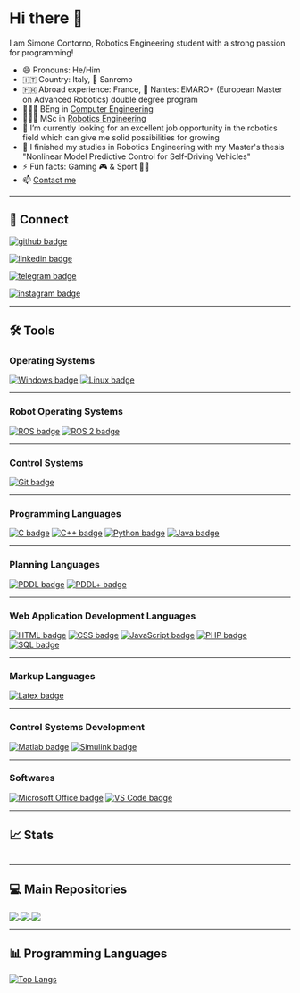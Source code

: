 # Hi there 👋

I am Simone Contorno, Robotics Engineering student with a strong passion for programming!

- 😄 Pronouns: He/Him
- 🇮🇹 Country: Italy, 📍 Sanremo
- 🇫🇷 Abroad experience: France, 📍 Nantes: EMARO+ (European Master on Advanced Robotics) double degree program 
- 👨🏻‍🎓 BEng in [Computer Engineering](https://corsi.unige.it/en/corsi/8719) 
- 👨🏻‍🎓 MSc in [Robotics Engineering](https://courses.unige.it/10635) 
- 🔭 I’m currently looking for an excellent job opportunity in the robotics field which can give me solid possibilities for growing  
- 🌱 I finished my studies in Robotics Engineering with my Master's thesis "Nonlinear Model Predictive Control for Self-Driving Vehicles"
- ⚡️ Fun facts: Gaming 🎮 & Sport 🏋️‍♂️
- 📫 <a href="mailto:simone.contorno@outlook.it">Contact me</a>

---

## 🔗 Connect 

[![github badge](https://img.shields.io/badge/GitHub-black?style=social&logo=github)](https://github.com/simone-contorno) 

[![linkedin badge](https://img.shields.io/badge/LinkedIn-black?style=social&logo=linkedin)](https://www.linkedin.com/in/simone-contorno) 

[![telegram badge](https://img.shields.io/badge/Telegram-black?style=social&logo=telegram)](https://t.me/simone_contorno) 

[![instagram badge](https://img.shields.io/badge/Instagram-black?style=social&logo=instagram)](https://www.instagram.com/simone_contorno/) 

---

## 🛠️ Tools

### Operating Systems
[![Windows badge](https://img.shields.io/badge/Windows-black?style=flat&logo=windows)](https://www.microsoft.com/)
[![Linux badge](https://img.shields.io/badge/Linux-black?style=flat&logo=linux)](https://www.linux.org/)

---

### Robot Operating Systems
[![ROS badge](https://img.shields.io/badge/ROS-black?style=flat&logo=ros)](https://www.ros.org/)
[![ROS 2 badge](https://img.shields.io/badge/ROS_2-black?style=flat&logo=ros)](https://docs.ros.org/en/foxy/)

---

### Control Systems
[![Git badge](https://img.shields.io/badge/Git-black?style=flat&logo=git)](https://git-scm.com/)

---

### Programming Languages
[![C badge](https://img.shields.io/badge/C-black?style=flat&logo=c)](https://www.iso.org/standard/74528.html)
[![C++ badge](https://img.shields.io/badge/C++-black?style=flat&logo=c%2B%2B)](https://isocpp.org/)
[![Python badge](https://img.shields.io/badge/Python-black?style=flat&logo=python)](https://www.python.org/)
[![Java badge](https://img.shields.io/badge/Java-black?style=flat&logo=java)](https://www.oracle.com/java/)

---

### Planning Languages
[![PDDL badge](https://img.shields.io/badge/PDDL-black?style=flat&logo=pddl)](https://en.wikipedia.org/wiki/Planning_Domain_Definition_Language#De_facto_official_versions_of_PDDL)
[![PDDL+ badge](https://img.shields.io/badge/PDDL+-black?style=flat&logo=pddl+)](https://en.wikipedia.org/wiki/Planning_Domain_Definition_Language#Successors/variants/extensions_of_PDDL)

---

### Web Application Development Languages
[![HTML badge](https://img.shields.io/badge/HTML-black?style=flat&logo=html5)](https://html.spec.whatwg.org/multipage/)
[![CSS badge](https://img.shields.io/badge/CSS-black?style=flat&logo=css3)](https://www.w3.org/Style/CSS/Overview.en.html)
[![JavaScript badge](https://img.shields.io/badge/JavaScript-black?style=flat&logo=javascript)](https://www.javascript.com/)
[![PHP badge](https://img.shields.io/badge/PHP-black?style=flat&logo=php)](https://www.php.net/)
[![SQL badge](https://img.shields.io/badge/SQL-black?style=flat&logo=postgresql)](https://www.mysql.com/)

---

### Markup Languages
[![Latex badge](https://img.shields.io/badge/Latex-black?style=flat&logo=latex)](https://www.latex-project.org/)

---

### Control Systems Development 
[![Matlab badge](https://img.shields.io/badge/Matlab-black?style=flat&logo=mathworks)](https://www.mathworks.com/products/matlab.html)
[![Simulink badge](https://img.shields.io/badge/Simulink-black?style=flat&logo=mathworks)](https://www.mathworks.com/products/simulink.html)

---

### Softwares
[![Microsoft Office badge](https://img.shields.io/badge/Microsoft_Office-black?style=flat&logo=microsoft-office)](https://www.microsoft.com/office)
[![VS Code badge](https://img.shields.io/badge/VS_Code-black?style=flat&logo=visual-studio-code)](https://code.visualstudio.com/)

---

## 📈 Stats

![<My Stats>](https://github-readme-stats.vercel.app/api?username=simone-contorno&show_icons=true&theme=algolia)

---

## 💻 Main Repositories

<a href="https://github.com/simone-contorno/mynmpc">
  <img align="center" src="https://github-readme-stats.vercel.app/api/pin/?username=simone-contorno&repo=mynmpc&show_icons=true&theme=algolia" />
</a>

<a href="https://github.com/simone-contorno/yarpmanager-console2">
  <img align="center" src="https://github-readme-stats.vercel.app/api/pin/?username=simone-contorno&repo=yarpmanager-console2&show_icons=true&theme=algolia" />
</a>

<a href="https://github.com/simone-contorno/rt2-assignment">
  <img align="center" src="https://github-readme-stats.vercel.app/api/pin/?username=simone-contorno&repo=rt2-assignment&show_icons=true&theme=algolia" />
</a>

---

## 📊 Programming Languages

[![Top Langs](https://github-readme-stats.vercel.app/api/top-langs/?username=simone-contorno&show_icons=true&theme=algolia)](https://github.com/anuraghazra/github-readme-stats)
